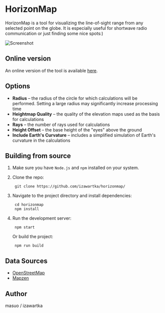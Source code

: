 # HorizonMap

HorizonMap is a tool for visualizing the line-of-sight range from any selected point on the globe. It is especially useful for shortwave radio communication or just finding some nice spots:)

![Screenshot](https://maseuko.pl/res/horizonmap.jpg)

## Online version

An online version of the tool is available [here](https://maseuko.pl/soft/horizonmap/).

## Options

- **Radius** – the radius of the circle for which calculations will be performed. Setting a large radius may significantly increase processing time
- **Heightmap Quality** – the quality of the elevation maps used as the basis for calculations
- **Rays** – the number of rays used for calculations
- **Height Offset** – the base height of the "eyes" above the ground
- **Include Earth's Curvature** – includes a simplified simulation of Earth's curvature in the calculations

## Building from source

1. Make sure you have `Node.js` and `npm` installed on your system.

2. Clone the repo:
    
        git clone https://github.com/izawartka/horizonmap/

3. Navigate to the project directory and install dependencies:

        cd horizonmap
        npm install

4. Run the development server:

        npm start

    Or build the project:
    
        npm run build

## Data Sources
- [OpenStreetMap](https://www.openstreetmap.org/)
- [Mapzen](https://www.mapzen.com/blog/terrain-tile-service/)

## Author

masuo / izawartka
